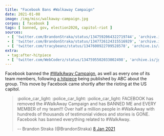 ```yaml
---
title: "Facebook Bans #Walkaway Campaign"
date: 2021-01-08
image: /img/misc/walkaway-campaign.jpg
corpos: [ facebook ]
tags: [ banned, gov, election2020, capitol-riot ]
sources:
 - [ 'twitter.com/BrandonStraka/status/1347592064322719744', 'archive.is/GOn1o' ]
 - [ 'twitter.com/BrandonStraka/status/1347726124315516929', 'archive.is/KcneD' ]
 - [ 'twitter.com/tracybeanz/status/1347600922709528578', 'archive.is/zc1Sb' ]
extra:
 - tag:after-hitpiece
 - [ 'twitter.com/WebCoderz/status/1347595502033002498', 'archive.is/jgnDq' ]
---
```


Facebook banned the [#WalkAway
Campaign](https://www.walkawaycampaign.com/about-more), as well as every one of
its team members, following [a hitpiece](https://archive.is/Wvuz8) being
published by ABC about the group. This move by Facebook came shortly after the
rioting at the US capitol.

> :police_car_light: :police_car_light: :police_car_light: FACEBOOK has removed
> the #WalkAway Campaign and has BANNED ME and EVERY MEMBER of my team!!! Over
> half a million people in #WalkAway with hundreds of thousands of testimonial
> videos and stories is GONE. Facebook has banned everything related to
> #WalkAway.
>
> -- Brandon Straka (@BrandonStraka) [8 Jan 2021](https://archive.is/GOn1o)
